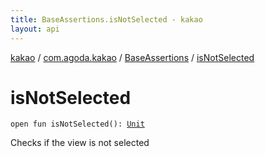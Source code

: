 ```yaml
---
title: BaseAssertions.isNotSelected - kakao
layout: api
---
```


<div class='api-docs-breadcrumbs'><a href="../../index.html">kakao</a> / <a href="../index.html">com.agoda.kakao</a> / <a href="index.html">BaseAssertions</a> / <a href=".">isNotSelected</a></div>

# isNotSelected

<div class="signature"><code><span class="keyword">open</span> <span class="keyword">fun </span><span class="identifier">isNotSelected</span><span class="symbol">(</span><span class="symbol">)</span><span class="symbol">: </span><a href="https://kotlinlang.org/api/latest/jvm/stdlib/kotlin/-unit/index.html"><span class="identifier">Unit</span></a></code></div>

Checks if the view is not selected

